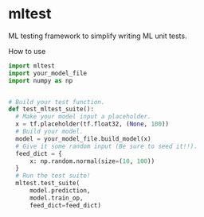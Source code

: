 # mltest
ML testing framework to simplify writing ML unit tests.

How to use

```python
import mltest
import your_model_file
import numpy as np


# Build your test function.
def test_mltest_suite():
  # Make your model input a placeholder.
  x = tf.placeholder(tf.float32, (None, 100))
  # Build your model.
  model = your_model_file.build_model(x)
  # Give it some random input (Be sure to seed it!!).
  feed_dict = {
      x: np.random.normal(size=(10, 100))
  }
  # Run the test suite!
  mltest.test_suite(
      model.prediction,
      model.train_op,
      feed_dict=feed_dict)
```